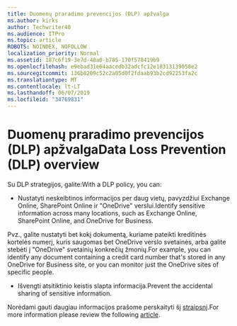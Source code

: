 ```yaml
---
title: Duomenų praradimo prevencijos (DLP) apžvalga
ms.author: kirks
author: Techwriter40
ms.audience: ITPro
ms.topic: article
ROBOTS: NOINDEX, NOFOLLOW
localization_priority: Normal
ms.assetid: 187c6f19-3e7d-48a0-b785-170f578419b9
ms.openlocfilehash: e9ebad31e64aacedb32adcfc12e18313139058e2
ms.sourcegitcommit: 136b8209c52c2a05d0f2fdaab93b2cd92253fa2c
ms.translationtype: MT
ms.contentlocale: lt-LT
ms.lasthandoff: 06/07/2019
ms.locfileid: "34769831"
---
```

# <a name="data-loss-prevention-dlp-overview"></a><span data-ttu-id="898eb-102">Duomenų praradimo prevencijos (DLP) apžvalga</span><span class="sxs-lookup"><span data-stu-id="898eb-102">Data Loss Prevention (DLP) overview</span></span>

<span data-ttu-id="898eb-103">Su DLP strategijos, galite:</span><span class="sxs-lookup"><span data-stu-id="898eb-103">With a DLP policy, you can:</span></span>

- <span data-ttu-id="898eb-104">Nustatyti neskelbtinos informacijos per daug vietų, pavyzdžiui Exchange Online, SharePoint Online ir "OneDrive" verslui.</span><span class="sxs-lookup"><span data-stu-id="898eb-104">Identify sensitive information across many locations, such as Exchange Online, SharePoint Online, and OneDrive for Business.</span></span>


<span data-ttu-id="898eb-105">Pvz., galite nustatyti bet kokį dokumentą, kuriame pateikti kreditinės kortelės numerį, kuris saugomas bet OneDrive verslo svetainės, arba galite stebėti į "OneDrive" svetainių konkrečių žmonių.</span><span class="sxs-lookup"><span data-stu-id="898eb-105">For example, you can identify any document containing a credit card number that's stored in any OneDrive for Business site, or you can monitor just the OneDrive sites of specific people.</span></span>

- <span data-ttu-id="898eb-106">Išvengti atsitiktinio keistis slapta informacija.</span><span class="sxs-lookup"><span data-stu-id="898eb-106">Prevent the accidental sharing of sensitive information.</span></span>


<span data-ttu-id="898eb-107">Norėdami gauti daugiau informacijos prašome perskaityti šį [straipsnį](https://docs.microsoft.com/office365/securitycompliance/data-loss-prevention-policies).</span><span class="sxs-lookup"><span data-stu-id="898eb-107">For more information please review the following [article](https://docs.microsoft.com/office365/securitycompliance/data-loss-prevention-policies).</span></span>

